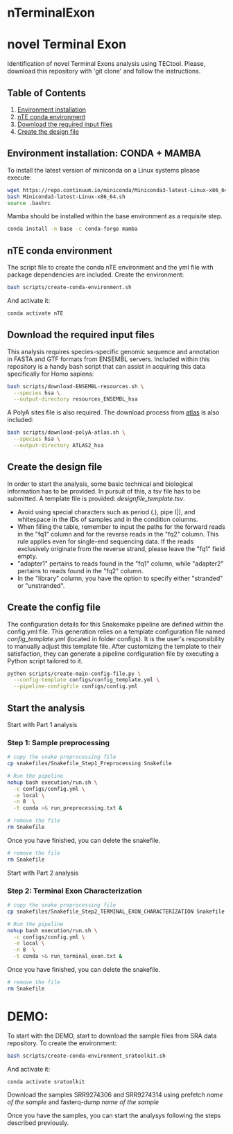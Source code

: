 # nTerminalExon

# novel Terminal Exon

Identification of novel Terminal Exons analysis using TECtool. Please, download this repository with 'git clone' and follow the instructions.

## Table of Contents

1. [Environment installation](#environment-installation)
2. [nTE conda environment](#nte-conda-environment)
3. [Download the required input files](#download-the-required-input-files)
4. [Create the design file](#create-the-design-file)


## Environment installation: CONDA + MAMBA

To install the latest version of miniconda on a Linux systems please execute:

```bash
wget https://repo.continuum.io/miniconda/Miniconda3-latest-Linux-x86_64.sh
bash Miniconda3-latest-Linux-x86_64.sh
source .bashrc
```
Mamba should be installed within the base environment as a requisite step.

```bash
conda install -n base -c conda-forge mamba
```

## nTE conda environment

The script file to create the conda nTE environment and the yml file with package dependencies are included. Create the environment:

```bash
bash scripts/create-conda-environment.sh
```
And activate it:

```bash
conda activate nTE
```

## Download the required input files

This analysis requires species-specific genomic sequence and annotation in FASTA and GTF formats from ENSEMBL servers. Included within this repository is a handy bash script that can assist in acquiring this data specifically for Homo sapiens:

```bash
bash scripts/download-ENSEMBL-resources.sh \
  --species hsa \
  --output-directory resources_ENSEMBL_hsa
```
A PolyA sites file is also required. The download process from [atlas] is also included:

```bash
bash scripts/download-polyA-atlas.sh \
  --species hsa \
  --output-directory ATLAS2_hsa
```

## Create the design file

In order to start the analysis, some basic technical and biological information has to be provided. In pursuit of this, a tsv file has to be submitted.
A template file is provided: *designfile_template.tsv*.

* Avoid using special characters such as period (.), pipe (|), and whitespace in the IDs of samples and in the condition columns.
* When filling the table, remember to input the paths for the forward reads in the "fq1" column and for the reverse reads in the "fq2" column. This rule applies even for single-end sequencing data. If the reads exclusively originate from the reverse strand, please leave the "fq1" field empty.
* "adapter1" pertains to reads found in the "fq1" column, while "adapter2" pertains to reads found in the "fq2" column.
* In the "library" column, you have the option to specify either "stranded" or "unstranded".

## Create the config file

The configuration details for this Snakemake pipeline are defined within the config.yml file. This generation relies on a template configuration file named *config_template.yml* (located in folder configs). It is the user's responsibility to manually adjust this template file. After customizing the template to their satisfaction, they can generate a pipeline configuration file by executing a Python script tailored to it.

```bash
python scripts/create-main-config-file.py \
  --config-template configs/config_template.yml \
  --pipeline-configfile configs/config.yml
```

## Start the analysis

Start with Part 1 analysis

### Step 1: Sample preprocessing

```bash
# copy the snake preprocessing file
cp snakefiles/Snakefile_Step1_Preprocessing Snakefile
```

```bash
# Run the pipeline
nohup bash execution/run.sh \
  -c configs/config.yml \
  -e local \
  -n 8  \
  -t conda >& run_preprocessing.txt &
```

```bash
# remove the file
rm Snakefile
```
Once you have finished, you can delete the snakefile.

```bash
# remove the file
rm Snakefile
```
Start with Part 2 analysis

### Step 2: Terminal Exon Characterization

```bash
# copy the snake preprocessing file
cp snakefiles/Snakefile_Step2_TERMINAL_EXON_CHARACTERIZATION Snakefile
```

```bash
# Run the pipeline
nohup bash execution/run.sh \
  -c configs/config.yml \
  -e local \
  -n 8  \
  -t conda >& run_terminal_exon.txt &
```
Once you have finished, you can delete the snakefile.

```bash
# remove the file
rm Snakefile
```

# DEMO:

To start with the DEMO, start to download the sample files from SRA data repository. To create the environment:
```bash
bash scripts/create-conda-environment_sratoolkit.sh
```
And activate it:

```bash
conda activate sratoolkit
```
Download the samples SRR9274306 and SRR9274314 using prefetch *name of the sample* and fasterq-dump *name of the sample*

Once you have the samples, you can start the analysys following the steps described previously.

[atlas]: https://polyasite.unibas.ch/atlas
